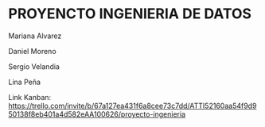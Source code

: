 # PROYENCTO INGENIERIA DE DATOS

Mariana Alvarez

Daniel Moreno

Sergio Velandia

Lina Peña

Link Kanban: https://trello.com/invite/b/67a127ea431f6a8cee73c7dd/ATTI52160aa54f9d950138f8eb401a4d582eAA100626/proyecto-ingenieria
